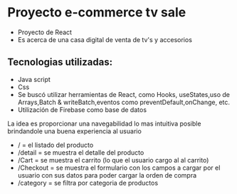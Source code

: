 # Proyecto e-commerce tv sale



- Proyecto de React 
- Es acerca de una casa digital de venta de tv's y accesorios

## Tecnologias utilizadas:

- Java script
- Css
- Se buscó utilizar herramientas de React, como Hooks, useStates,uso de Arrays,Batch & writeBatch,eventos como preventDefault,onChange, etc.
- Utilización de Firebase como base de datos


La idea es proporcionar una navegabilidad lo mas intuitiva posible brindandole una buena experiencia al usuario


* / = el listado del producto
* /detail = se muestra el detalle del producto
* /Cart = se muestra el carrito (lo que el usuario cargo al al carrito)
* /Checkout = se muestra el formulario con los campos a cargar por el usuario con sus datos para poder cargar la orden de compra
* /category = se filtra por categoria de productos 
